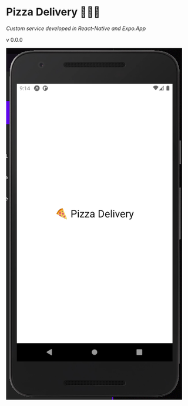 # Pizza Delivery 🍕🍕🍕 

_Custom service developed in React-Native and Expo.App_


v 0.0.0

![Image of App](/assets/image/screen-v1.PNG)

